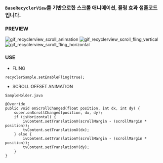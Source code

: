 ### `BaseRecyclerView`를 기반으로한 스크롤 애니메이션, 플링 효과 샘플코드입니다.

### PREVIEW
![gif_recyclerview_scroll_animation] ![gif_recyclerview_scroll_fling_vertical] ![gif_recyclerview_scroll_fling_horizontal]

### USE

- FLING

```
recyclerSample.setEnableFling(true);
```

- SCROLL OFFSET ANIMATION

```
SampleHolder.java

@Override
public void onScrollChanged(float position, int dx, int dy) {
    super.onScrollChanged(position, dx, dy);
    if (isHorizontal) {
        ivContent.setTranslationX(scrollMargin - (scrollMargin * position));
        tvContent.setTranslationX(dx);
    } else {
        ivContent.setTranslationY(scrollMargin - (scrollMargin * position));
        tvContent.setTranslationY(dy);
    }
}
```

[gif_recyclerview_scroll_animation]: https://github.com/uno-dos/UnoBase/blob/master/_resources/gif_recyclerview_scroll_animation.gif
[gif_recyclerview_scroll_fling_vertical]: https://github.com/uno-dos/UnoBase/blob/master/_resources/gif_recyclerview_scroll_fling_vertical.gif
[gif_recyclerview_scroll_fling_horizontal]: https://github.com/uno-dos/UnoBase/blob/master/_resources/gif_recyclerview_scroll_fling_horizontal.gif

